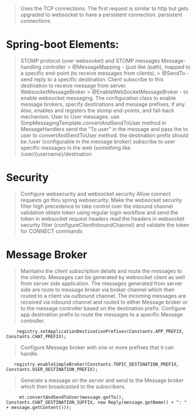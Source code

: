 > Uses the TCP connections.
> The first request is similar to http but gets upgraded to websocket to have a persistent connection.
> persistent connections

# Spring-boot Elements:

> STOMP protocol (over websocket) and STOMP messages
> Message-handling controller
	> @MessageMapping - (just like /path), mapped to a specific end-point (to receive messages from clients).
	> @SendTo - send reply to a specific destination. Client subscribe to this destination to receive message from server.
> WebsocketMessageBroker
	> @EnableWebSocketMessageBroker - to enable websocket messaging. The configuration class to enable message brokers, specify destinations and message prefixes, if any. Also, enables and registers the stomp end-points, and fall-back mechanism.
User to User messages:
> use SimpMessagingTemplate.convertAndSendToUser method in MessageHandlers
> send the "To user" in the message and pass the to user to convertAndSendToUser method. the destination prefix should be /user (configurable in the message broker)
> subscribe to user specific messages in the web (something like /user/{username}/destination
	
# Security
> Configure websecurity and websocket security
> Allow connect requests go thru spring websecurity.
> Make the websocket security filter high precedence to take control over the inbound channel validation
> obtain token using regular login workflow and send the token in websocket request headers
> read the headers in websocket security filter (configureClientInboundChannel) and validate the token for CONNECT commands

	 
# Message Broker
> Maintains the client subscription details and route the messages to the clients.
> Messages can be generated by websocket client as well from server side application.
> The messages generated from server side are route to message broker via broker channel which then routed to a client via outbound channel.
> The incoming messages are received via inbound channel and routed to either Message broker or to the message controller based on the destination prefix.
> Configure app destination prefix to route the messages to a specific Message controller.

```
	registry.setApplicationDestinationPrefixes(Constants.APP_PREFIX, Constants.CHAT_PREFIX);
```
> Configure Message broker with one or more prefixes that it can handle.
 
 ```
	registry.enableSimpleBroker(Constants.TOPIC_DESTINATION_PREFIX, Constants.USER_DESTINATION_PREFIX);
```
> Generate a message on the server and send to the Message broker which then broadcasted to the subscribers.

```
	 mt.convertAndSendToUser(message.getTo(), Constants.CHAT_DESTINATION_SUFFIX, new Reply(message.getName() + ": " + message.getContent()));
```
 